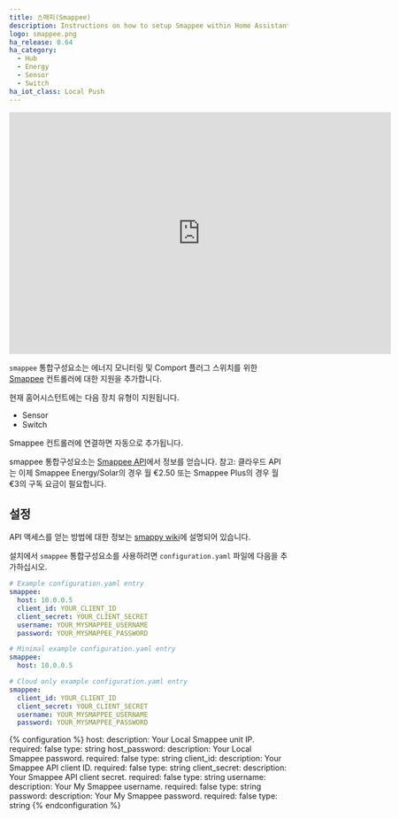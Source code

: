 ```yaml
---
title: 스매피(Smappee)
description: Instructions on how to setup Smappee within Home Assistant.
logo: smappee.png
ha_release: 0.64
ha_category:
  - Hub
  - Energy
  - Sensor
  - Switch
ha_iot_class: Local Push
---
```


<div class='videoWrapper'>
<iframe width="690" height="437" src="https://www.youtube.com/embed/ewIIZ4f2iMk" frameborder="0" allow="accelerometer; autoplay; encrypted-media; gyroscope; picture-in-picture" allowfullscreen></iframe>
</div>

`smappee` 통합구성요소는 에너지 모니터링 및 Comport 플러그 스위치를 위한 [Smappee](https://www.smappee.com/) 컨트롤러에 대한 지원을 추가합니다.

현재 홈어시스턴트에는 다음 장치 유형이 지원됩니다.

- Sensor
- Switch

Smappee 컨트롤러에 연결하면 자동으로 추가됩니다.

smappee 통합구성요소는 [Smappee API](https://smappee.atlassian.net/wiki/spaces/DEVAPI/overview)에서 정보를 얻습니다. 참고: 클라우드 API는 이제 Smappee Energy/Solar의 경우 월 €2.50 또는 Smappee Plus의 경우 월 €3의 구독 요금이 필요합니다.

## 설정

API 액세스를 얻는 방법에 대한 정보는 [smappy wiki](https://github.com/EnergieID/smappy/wiki)에 설명되어 있습니다.

설치에서 `smappee` 통합구성요소를 사용하려면 `configuration.yaml` 파일에 다음을 추가하십시오.

```yaml
# Example configuration.yaml entry
smappee:
  host: 10.0.0.5
  client_id: YOUR_CLIENT_ID
  client_secret: YOUR_CLIENT_SECRET
  username: YOUR_MYSMAPPEE_USERNAME
  password: YOUR_MYSMAPPEE_PASSWORD
```

```yaml
# Minimal example configuration.yaml entry
smappee:
  host: 10.0.0.5
```

```yaml
# Cloud only example configuration.yaml entry
smappee:
  client_id: YOUR_CLIENT_ID
  client_secret: YOUR_CLIENT_SECRET
  username: YOUR_MYSMAPPEE_USERNAME
  password: YOUR_MYSMAPPEE_PASSWORD
```

{% configuration %}
host:
  description: Your Local Smappee unit IP.
  required: false
  type: string
host_password:
  description: Your Local Smappee password.
  required: false
  type: string
client_id:
  description: Your Smappee API client ID.
  required: false
  type: string
client_secret:
  description: Your Smappee API client secret.
  required: false
  type: string
username:
  description: Your My Smappee username.
  required: false
  type: string
password:
  description: Your My Smappee password.
  required: false
  type: string
{% endconfiguration %}
